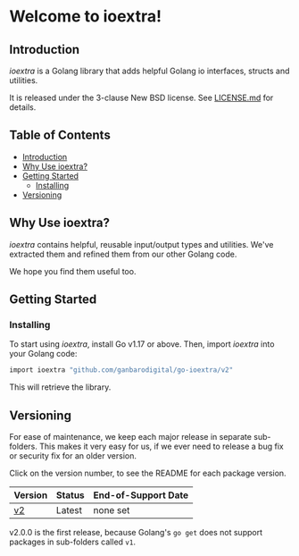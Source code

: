 # Welcome to ioextra!

## Introduction

_ioextra_ is a Golang library that adds helpful Golang io interfaces, structs and utilities.

It is released under the 3-clause New BSD license. See [LICENSE.md](LICENSE.md) for details.

## Table of Contents <!-- omit in toc -->

- [Introduction](#introduction)
- [Why Use ioextra?](#why-use-ioextra)
- [Getting Started](#getting-started)
  - [Installing](#installing)
- [Versioning](#versioning)

## Why Use ioextra?

_ioextra_ contains helpful, reusable input/output types and utilities. We've extracted them and refined them from our other Golang code.

We hope you find them useful too.

## Getting Started

### Installing

To start using _ioextra_, install Go v1.17 or above. Then, import _ioextra_ into your Golang code:

```sh
import ioextra "github.com/ganbarodigital/go-ioextra/v2"
```

This will retrieve the library.

## Versioning

For ease of maintenance, we keep each major release in separate sub-folders. This makes it very easy for us, if we ever need to release a bug fix or security fix for an older version.

Click on the version number, to see the README for each package version.

Version            | Status | End-of-Support Date
-------------------|--------|--------------------
[v2](v2/README.md) | Latest | none set

v2.0.0 is the first release, because Golang's `go get` does not support packages in sub-folders called `v1`.